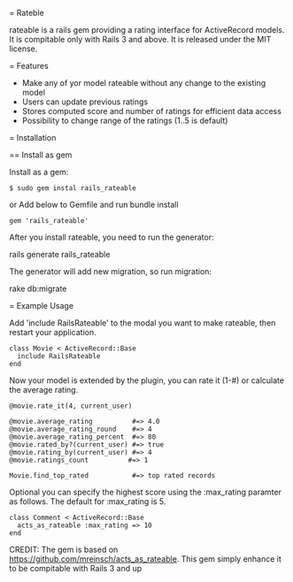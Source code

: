 = Rateble

rateable is a rails gem providing a rating interface for ActiveRecord models.
It is compitable only with Rails 3 and above. It is released under the MIT license. 


= Features

* Make any of yor model rateable without any change to the existing model
* Users can update previous ratings
* Stores computed score and number of ratings for efficient data access
* Possibility to change range of the ratings (1..5 is default)

= Installation

== Install as gem

Install as a gem:

    $ sudo gem instal rails_rateable

or
	Add below to Gemfile and run bundle install

	gem 'rails_rateable'

After you install rateable, you need to run the generator:

rails generate rails_rateable

The generator will add new migration, so run migration:

rake db:migrate

= Example Usage

Add 'include RailsRateable' to the modal you want to make rateable, then restart your application.

    class Movie < ActiveRecord::Base
      include RailsRateable
    end

Now your model is extended by the plugin, you can rate it (1-#) or calculate the average rating.

    @movie.rate_it(4, current_user)

    @movie.average_rating          #=> 4.0
    @movie.average_rating_round    #=> 4
    @movie.average_rating_percent  #=> 80
    @movie.rated_by?(current_user) #=> true
    @movie.rating_by(current_user) #=> 4
    @movie.ratings_count          #=> 1

    Movie.find_top_rated           #=> top rated records

Optional you can specify the highest score using the :max_rating paramter as follows. The default for :max_rating is 5.

    class Comment < ActiveRecord::Base
      acts_as_rateable :max_rating => 10
    end


CREDIT:
The gem is based on https://github.com/mreinsch/acts_as_rateable. This gem simply enhance it to be compitable with Rails 3 and up
